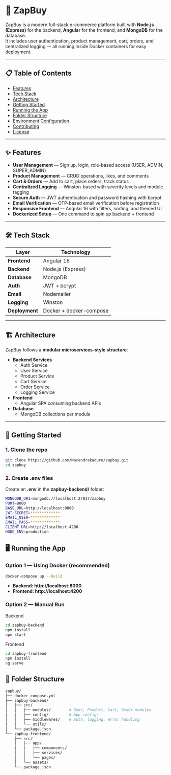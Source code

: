 # 🛒 ZapBuy

ZapBuy is a modern full-stack e-commerce platform built with **Node.js (Express)** for the backend, **Angular** for the frontend, and **MongoDB** for the database.  
It includes user authentication, product management, cart, orders, and centralized logging — all running inside Docker containers for easy deployment.

---

## 📋 Table of Contents

- [Features](#-features)
- [Tech Stack](#-tech-stack)
- [Architecture](#-architecture)
- [Getting Started](#-getting-started)
- [Running the App](#-running-the-app)
- [Folder Structure](#-folder-structure)
- [Environment Configuration](#-environment-configuration)
- [Contributing](#-contributing)
- [License](#-license)

---

## ✨ Features

- **User Management** — Sign up, login, role-based access (USER, ADMIN, SUPER_ADMIN)
- **Product Management** — CRUD operations, likes, and comments
- **Cart & Orders** — Add to cart, place orders, track status
- **Centralized Logging** — Winston-based with severity levels and module tagging
- **Secure Auth** — JWT authentication and password hashing with bcrypt
- **Email Verification** — OTP-based email verification before registration
- **Responsive Frontend** — Angular 16 with filters, sorting, and themed UI
- **Dockerized Setup** — One command to spin up backend + frontend

---

## 🛠 Tech Stack

| Layer       | Technology |
|-------------|------------|
| **Frontend**| Angular 16 |
| **Backend** | Node.js (Express) |
| **Database**| MongoDB |
| **Auth**    | JWT + bcrypt |
| **Email**   | Nodemailer |
| **Logging** | Winston |
| **Deployment** | Docker + docker-compose |

---

## 🏗 Architecture

ZapBuy follows a **modular microservices-style structure**:

- **Backend Services**
  - Auth Service
  - User Service
  - Product Service
  - Cart Service
  - Order Service
  - Logging Service
- **Frontend**
  - Angular SPA consuming backend APIs
- **Database**
  - MongoDB collections per module

---

## 🚀 Getting Started

### 1. Clone the repo
```bash
git clone https://github.com/Narendrakaduru/zapbuy.git
cd zapbuy
```

### 2. Create .env files

Create an **.env** in the **zapbuy-backend/** folder:

```bash
MONGODB_URI=mongodb://localhost:27017/zapbuy
PORT=8000
BASE_URL=http://localhost:8000
JWT_SECRET=*************
EMAIL_USER=*************
EMAIL_PASS=*************
CLIENT_URL=http://localhost:4200
NODE_ENV=production
```

## 🖥 Running the App

### Option 1 — Using Docker (recommended)

```bash
docker-compose up --build
```
- **Backend: http://localhost:8000**
- **Frontend: http://localhost:4200**

### Option 2 — Manual Run

Backend

```bash
cd zapbuy-backend
npm install
npm start
```

Frontend

```bash
cd zapbuy-frontend
npm install
ng serve
```

## 📂 Folder Structure

```bash
zapbuy/
├── docker-compose.yml
├── zapbuy-backend/
│   ├── src/
│   │   ├── modules/        # User, Product, Cart, Order modules
│   │   ├── config/         # App configs
│   │   ├── middlewares/    # Auth, logging, error handling
│   │   └── utils/
│   └── package.json
└── zapbuy-frontend/
    ├── src/
    │   ├── app/
    │   │   ├── components/
    │   │   ├── services/
    │   │   └── pages/
    │   └── assets/
    └── package.json
```